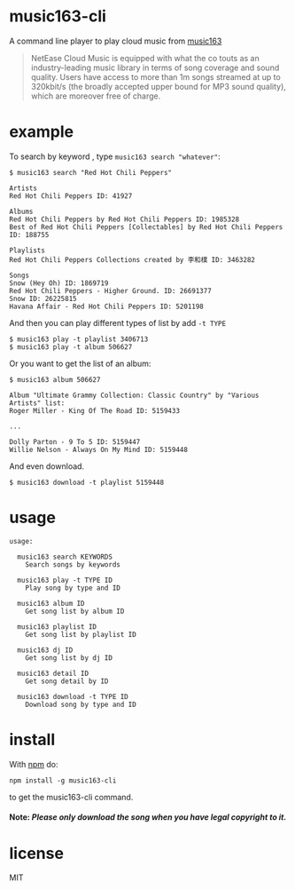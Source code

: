 music163-cli
========

A command line player to play cloud music from [music163](http://music.163.com/)

> NetEase Cloud Music is equipped with what the co touts as an industry-leading music library in terms of song coverage and sound quality. Users have access to more than 1m songs streamed at up to 320kbit/s (the broadly accepted upper bound for MP3 sound quality), which are moreover free of charge.

# example

To search by keyword , type `music163 search "whatever"`:

```
$ music163 search "Red Hot Chili Peppers"

Artists
Red Hot Chili Peppers ID: 41927

Albums
Red Hot Chili Peppers by Red Hot Chili Peppers ID: 1985328
Best of Red Hot Chili Peppers [Collectables] by Red Hot Chili Peppers ID: 188755

Playlists
Red Hot Chili Peppers Collections created by 李和樸 ID: 3463282

Songs
Snow (Hey Oh) ID: 1869719
Red Hot Chili Peppers - Higher Ground. ID: 26691377
Snow ID: 26225815
Havana Affair - Red Hot Chili Peppers ID: 5201198
```

And then you can play different types of list by add `-t TYPE`

```
$ music163 play -t playlist 3406713
$ music163 play -t album 506627
```

Or you want to get the list of an album:
```
$ music163 album 506627

Album "Ultimate Grammy Collection: Classic Country" by "Various Artists" list:
Roger Miller - King Of The Road ID: 5159433

...

Dolly Parton - 9 To 5 ID: 5159447
Willie Nelson - Always On My Mind ID: 5159448
```

And even download.
```
$ music163 download -t playlist 5159448
```

# usage

```
usage:

  music163 search KEYWORDS
    Search songs by keywords

  music163 play -t TYPE ID
    Play song by type and ID

  music163 album ID
    Get song list by album ID

  music163 playlist ID
    Get song list by playlist ID

  music163 dj ID
    Get song list by dj ID

  music163 detail ID
    Get song detail by ID

  music163 download -t TYPE ID
    Download song by type and ID

```

# install

With [npm](https://npmjs.org) do:

```
npm install -g music163-cli
```

to get the music163-cli command.

#### Note: <i>Please only download the song when you have legal copyright to it.</i>

# license

MIT

